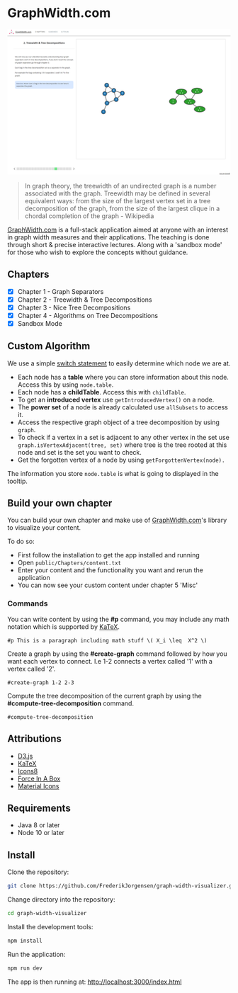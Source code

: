 # GraphWidth.com

![](readmeimg.png)

> In graph theory, the treewidth of an undirected graph is a number associated with the graph. Treewidth may be defined in several equivalent ways: from the size of the largest vertex set in a tree decomposition of the graph, from the size of the largest clique in a chordal completion of the graph - Wikipedia

[GraphWidth.com](http://www.graphwidth.com/) is a full-stack application aimed at anyone with an interest in graph width measures and their applications. The teaching is done through short & precise interactive lectures. Along with a 
'sandbox mode' for those who wish to explore the concepts without guidance.

## Chapters

- [x] Chapter 1 - Graph Separators
- [x] Chapter 2 - Treewidth & Tree Decompositions
- [x] Chapter 3 - Nice Tree Decompositions
- [x] Chapter 4 - Algorithms on Tree Decompositions
- [x] Sandbox Mode

## Custom Algorithm

We use a simple [switch statement](https://developer.mozilla.org/en-US/docs/Web/JavaScript/Reference/Statements/switch") to easily determine which node we are at.
- Each node has a <strong>table</strong> where you can store information about this node. Access this by using <code>node.table</code>.
- Each node has a <strong>childTable</strong>. Access this with <code>childTable</code>.
- To get an <strong>introduced vertex</strong> use <code>getIntroducedVertex()</code> on a node.
- The <strong>power set</strong> of a node is already calculated use <code>allSubsets</code> to access it.
- Access the respective graph object of a tree decomposition by using <code>graph</code>.
- To check if a vertex in a set is adjacent to any other vertex in the set use <code>graph.isVertexAdjacent(tree, set)</code> where tree is the tree rooted at this node and set is the set you want to check.
- Get the forgotten vertex of a node by using <code>getForgottenVertex(node).</code>
  
The information you store <code>node.table</code> is what is going to displayed in the tooltip.

## Build your own chapter

You can build your own chapter and make use of [GraphWidth.com](http://www.graphwidth.com/)'s library to visualize your content.

To do so:
- First follow the installation to get the app installed and running
- Open `public/Chapters/content.txt`
- Enter your content and the functionality you want and rerun the application
- You can now see your custom content under chapter 5 'Misc'

### Commands
You can write content by using the **#p** command, you may include any math notation which is supported by [KaTeX](https://katex.org/).
```
#p This is a paragraph including math stuff \( X_i \leq  X^2 \)
```
Create a graph by using the **#create-graph** command followed by how you want each vertex to connect. I.e 1-2 connects a vertex called '1' with a vertex called '2'.
```
#create-graph 1-2 2-3
```
Compute the tree decomposition of the current graph by using the **#compute-tree-decomposition** command.
```
#compute-tree-decomposition
```
## Attributions
- [D3.js](https://d3js.org/)
- [KaTeX](https://katex.org/)
- [Icons8](https://icons8.com/)
- [Force In A Box](https://github.com/john-guerra/forceInABox)
- [Material Icons](https://material.io/resources/icons/?style=baseline)


## Requirements
- Java 8 or later
- Node 10 or later

## Install

Clone the repository:  
```bash
git clone https://github.com/FrederikJorgensen/graph-width-visualizer.git
```  
Change directory into the repository:  
```bash
cd graph-width-visualizer
```
Install the development tools:  
```bash
npm install
```    
Run the application:  
```bash
npm run dev
```

The app is then running at: 
[http://localhost:3000/index.html](http://localhost:3000/index.html)